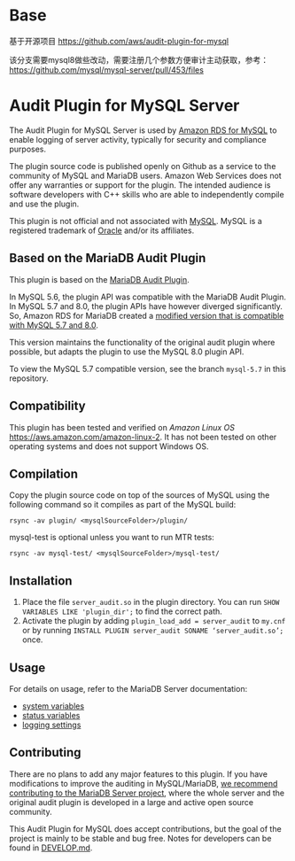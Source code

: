 # Base
基于开源项目 https://github.com/aws/audit-plugin-for-mysql

该分支需要mysql8做些改动，需要注册几个参数方便审计主动获取，参考：https://github.com/mysql/mysql-server/pull/453/files

# Audit Plugin for MySQL Server

The Audit Plugin for MySQL Server is used by [Amazon RDS for
MySQL](https://aws.amazon.com/rds/mysql/) to enable logging of server activity,
typically for security and compliance purposes.

The plugin source code is published openly on Github as a service to the
community of MySQL and MariaDB users. Amazon Web Services does not offer any
warranties or support for the plugin. The intended audience is software
developers with C++ skills who are able to independently compile and use the
plugin.

This plugin is not official and not associated with
[MySQL](https://www.mysql.com/). MySQL is a registered trademark of
[Oracle](https://www.oracle.com/legal/trademarks.html) and/or its affiliates.

## Based on the MariaDB Audit Plugin

This plugin is based on the [MariaDB Audit
Plugin](https://github.com/MariaDB/server/tree/10.8/plugin/server_audit).

In MySQL 5.6, the plugin API was compatible with the MariaDB Audit Plugin.
In MySQL 5.7 and 8.0, the plugin APIs have however diverged significantly.
So, Amazon RDS for MariaDB created a [modified version that is compatible
with MySQL 5.7 and 8.0](https://aws.amazon.com/about-aws/whats-new/2021/06/amazon-rds-supports-mariadb-audit-plugin-for-mysql-version-8-0/).

This version maintains the functionality of the original audit plugin where
possible, but adapts the plugin to use the MySQL 8.0 plugin API.

To view the MySQL 5.7 compatible version, see the branch `mysql-5.7` in this
repository.

## Compatibility

This plugin has been tested and verified on *Amazon Linux OS*
https://aws.amazon.com/amazon-linux-2. It has not been tested on other operating
systems and does not support Windows OS.

## Compilation

Copy the plugin source code on top of the sources of MySQL using the following
command so it compiles as part of the MySQL build:

```
rsync -av plugin/ <mysqlSourceFolder>/plugin/
```

mysql-test is optional unless you want to run MTR tests:
```
rsync -av mysql-test/ <mysqlSourceFolder>/mysql-test/
```

## Installation

1. Place the file `server_audit.so` in the plugin directory. You can run `SHOW VARIABLES LIKE 'plugin_dir';` to find the correct path.
2. Activate the plugin by adding `plugin_load_add = server_audit` to `my.cnf` or by running `INSTALL PLUGIN server_audit SONAME ‘server_audit.so’;` once.

## Usage

For details on usage, refer to the MariaDB Server documentation:

* [system variables](https://mariadb.com/kb/en/mariadb-audit-plugin-options-and-system-variables/)
* [status variables](https://mariadb.com/kb/en/mariadb-audit-plugin-status-variables/)
* [logging settings](https://mariadb.com/kb/en/mariadb-audit-plugin-log-settings/)

## Contributing

There are no plans to add any major features to this plugin. If you have modifications to improve the auditing in MySQL/MariaDB, [we recommend contributing to the MariaDB Server project](https://mariadb.org/contribute/), where the whole server and the original audit plugin is developed in a large and active open source community.

This Audit Plugin for MySQL does accept contributions, but the goal of the project is mainly to be stable and bug free. Notes for developers can be found in [DEVELOP.md](DEVELOP.md).
